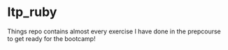 # Itp_ruby
Things repo contains almost every exercise I have done in the prepcourse to get ready for the bootcamp!
